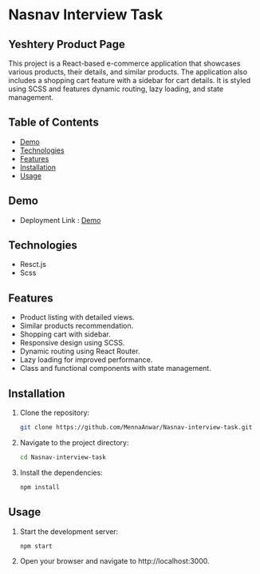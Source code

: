 # Nasnav Interview Task
## Yeshtery Product Page

This project is a React-based e-commerce application that showcases various products, their details, and similar products. The application also includes a shopping cart feature with a sidebar for cart details. It is styled using SCSS and features dynamic routing, lazy loading, and state management.

## Table of Contents

- [Demo](#Demo)
- [Technologies](#technologies)
- [Features](#features)
- [Installation](#installation)
- [Usage](#usage)

## Demo 

- Deployment Link : [Demo](https://mennaanwar.github.io/Nasnav-interview-task/)

## Technologies
- Resct.js
- Scss


## Features

- Product listing with detailed views.
- Similar products recommendation.
- Shopping cart with sidebar.
- Responsive design using SCSS.
- Dynamic routing using React Router.
- Lazy loading for improved performance.
- Class and functional components with state management.


## Installation

1. Clone the repository:
   ```bash
   git clone https://github.com/MennaAnwar/Nasnav-interview-task.git
   ```
2. Navigate to the project directory:
   ```bash
   cd Nasnav-interview-task
   ```
3. Install the dependencies:
   ```bash
   npm install
   ```

## Usage
1. Start the development server:
    ```bash
    npm start
    ```
2. Open your browser and navigate to http://localhost:3000.
